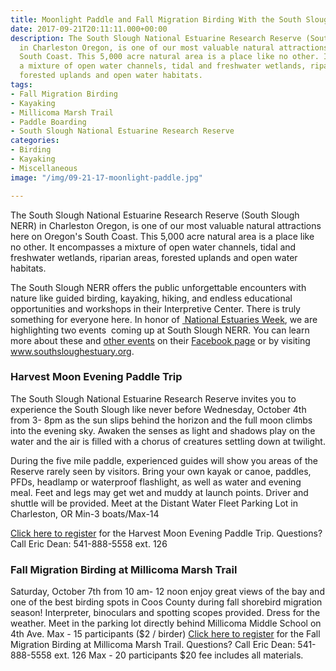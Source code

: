 ```yaml
---
title: Moonlight Paddle and Fall Migration Birding With the South Slough Reserve
date: 2017-09-21T20:11:11.000+00:00
description: The South Slough National Estuarine Research Reserve (South Slough NERR)
  in Charleston Oregon, is one of our most valuable natural attractions here on Oregon's
  South Coast. This 5,000 acre natural area is a place like no other. It encompasses
  a mixture of open water channels, tidal and freshwater wetlands, riparian areas,
  forested uplands and open water habitats.
tags:
- Fall Migration Birding
- Kayaking
- Millicoma Marsh Trail
- Paddle Boarding
- South Slough National Estuarine Research Reserve
categories:
- Birding
- Kayaking
- Miscellaneous
image: "/img/09-21-17-moonlight-paddle.jpg"

---
```

The South Slough National Estuarine Research Reserve (South Slough NERR) in Charleston Oregon, is one of our most valuable natural attractions here on Oregon's South Coast. This 5,000 acre natural area is a place like no other. It encompasses a mixture of open water channels, tidal and freshwater wetlands, riparian areas, forested uplands and open water habitats.

The South Slough NERR offers the public unforgettable encounters with nature like guided birding, kayaking, hiking, and endless educational opportunities and workshops in their Interpretive Center. There is truly something for everyone here. In honor of <a href="https://www.estuaries.org/national-estuaries-week" target="_blank" rel="noopener noreferrer"> National Estuaries Week</a>, we are highlighting two events  coming up at South Slough NERR. You can learn more about these and <a href="https://www.facebook.com/pg/SouthSloughEstuary/events/?ref=page_internal">other events</a> on their <a href="https://www.facebook.com/SouthSloughEstuary/">Facebook page</a> or by visiting <a href="http://www.oregon.gov/dsl/SS/Pages/About.aspx">www.southsloughestuary.org</a>.
<h3>Harvest Moon Evening Paddle Trip</h3>
The South Slough National Estuarine Research Reserve invites you to experience the South Slough like never before Wednesday, October 4th from 3- 8pm as the sun slips behind the horizon and the full moon climbs into the evening sky. Awaken the senses as light and shadows play on the water and the air is filled with a chorus of creatures settling down at twilight.

During the five mile paddle, experienced guides will show you areas of the Reserve rarely seen by visitors. Bring your own kayak or canoe, paddles, PFDs, headlamp or waterproof flashlight, as well as water and evening meal. Feet and legs may get wet and muddy at launch points. Driver and shuttle will be provided. Meet at the Distant Water Fleet Parking Lot in Charleston, OR Min-3 boats/Max-14

<a href="https://www.facebook.com/events/1229146563896632/?acontext=%7B%22source%22%3A5%2C%22page_id_source%22%3A236547296486813%2C%22action_history%22%3A\[%7B%22surface%22%3A%22page%22%2C%22mechanism%22%3A%22main_list%22%2C%22extra_data%22%3A%22%7B%5C%22page_id%5C%22%3A236547296486813%2C%5C%22tour_id%5C%22%3Anull%7D%22%7D\]%2C%22has_source%22%3Atrue%7D" target="_blank" rel="noopener noreferrer">Click here to register</a> for the Harvest Moon Evening Paddle Trip. Questions? Call Eric Dean: 541-888-5558 ext. 126 

<h3>Fall Migration Birding at Millicoma Marsh Trail</h3> 

Saturday, October 7th from 10 am- 12 noon enjoy great views of the bay and one of the best birding spots in Coos County during fall shorebird migration season! Interpreter, binoculars and spotting scopes provided. Dress for the weather. Meet in the parking lot directly behind Millicoma Middle School on 4th Ave. Max - 15 participants ($2 / birder) <a href="https://www.facebook.com/events/1944367445827995/?acontext=%7B%22source%22%3A5%2C%22page_id_source%22%3A236547296486813%2C%22action_history%22%3A\[%7B%22surface%22%3A%22page%22%2C%22mechanism%22%3A%22main_list%22%2C%22extra_data%22%3A%22%7B%5C%22page_id%5C%22%3A236547296486813CC%22tour_id%5C%22%3Anull%7D%227D\]%2C%22has_source%22%3Atrue%7D" target="_blank" rel="noopener noreferrer">Click here to register</a> for the Fall Migration Birding at Millicoma Marsh Trail. Questions? Call Eric Dean: 541-888-5558 ext. 126 Max - 20 participants $20 fee includes all materials.